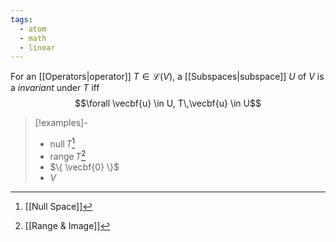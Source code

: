 ```yaml
---
tags:
  - atom
  - math
  - linear
---
```

For an [[Operators|operator]] $T \in \mathcal{L}(V)$, a [[Subspaces|subspace]] $U$ of $V$ is a *invariant* under $T$ iff
$$\forall \vecbf{u} \in U, T\,\vecbf{u} \in U$$
> [!examples]-
> - $\text{null}\,T$[^1]
> - $\text{range}\,T$[^2]
> - $\{ \vecbf{0} \}$
> - $V$

[^1]: [[Null Space]]
[^2]: [[Range & Image]]
